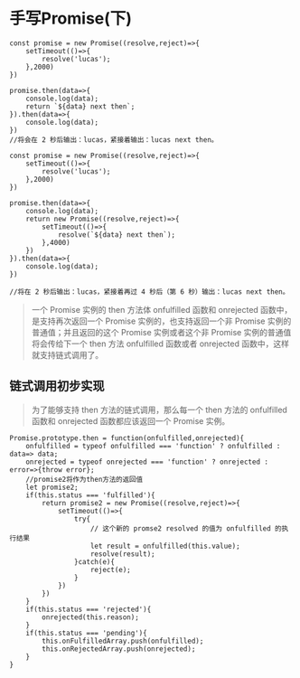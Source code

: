 # 手写Promise(下)
```
const promise = new Promise((resolve,reject)=>{
    setTimeout(()=>{
        resolve('lucas');
    },2000)
})

promise.then(data=>{
    console.log(data);
    return `${data} next then`;
}).then(data=>{
    console.log(data);
})
//将会在 2 秒后输出：lucas，紧接着输出：lucas next then。
```

```
const promise = new Promise((resolve,reject)=>{
    setTimeout(()=>{
        resolve('lucas');
    },2000)
})

promise.then(data=>{
    console.log(data);
    return new Promise((resolve,reject)=>{
        setTimeout(()=>{
            resolve(`${data} next then`);
        },4000)
    })
}).then(data=>{
    console.log(data);
})

//将在 2 秒后输出：lucas，紧接着再过 4 秒后（第 6 秒）输出：lucas next then。
```
> 一个 Promise 实例的 then 方法体 onfulfilled 函数和 onrejected 函数中，是支持再次返回一个 Promise 实例的，也支持返回一个非 Promise 实例的普通值；并且返回的这个 Promise 实例或者这个非 Promise 实例的普通值将会传给下一个 then 方法 onfulfilled 函数或者 onrejected 函数中，这样就支持链式调用了。  

## 链式调用初步实现
> 为了能够支持 then 方法的链式调用，那么每一个 then 方法的 onfulfilled 函数和 onrejected 函数都应该返回一个 Promise 实例。  

```
Promise.prototype.then = function(onfulfilled,onrejected){
    onfulfilled = typeof onfulfilled === 'function' ? onfulfilled : data=> data;
    onrejected = typeof onrejected === 'function' ? onrejected : error=>{throw error};
    //promise2将作为then方法的返回值
    let promise2;
    if(this.status === 'fulfilled'){
        return promise2 = new Promise((resolve,reject)=>{
            setTimeout(()=>{
                try{
                    // 这个新的 promse2 resolved 的值为 onfulfilled 的执行结果
                    let result = onfulfilled(this.value);
                    resolve(result);
                }catch(e){
                    reject(e);
                }
            })
        })
    }
    if(this.status === 'rejected'){
        onrejected(this.reason);
    }
    if(this.status === 'pending'){
        this.onFulfilledArray.push(onfulfilled);
        this.onRejectedArray.push(onrejected);
    }
}
```